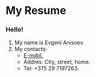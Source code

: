# My Resume #
### Hello! ###
1. My name is Evgeni Anisoev.
2. My contacts:
   * [E-m@il.](mailto:trash_jack@mail.ru)
   * Addres: City, street, home.
   * Tel: +375 29 7197263.
